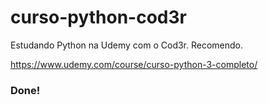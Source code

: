 # curso-python-cod3r

Estudando Python na Udemy com o Cod3r. Recomendo.

https://www.udemy.com/course/curso-python-3-completo/

### Done!
